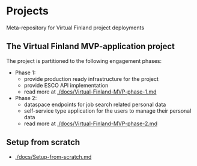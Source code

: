 # Projects

Meta-repository for Virtual Finland project deployments

## The Virtual Finland MVP-application project

The project is partitioned to the following engagement phases:

- Phase 1:
  - provide production ready infrastructure for the project
  - provide ESCO API implementation
  - read more at [./docs/Virtual-Finland-MVP-phase-1.md](./docs/Virtual-Finland-MVP-phase-1.md)
- Phase 2:
  - dataspace endpoints for job search related personal data
  - self-service type application for the users to manage their personal data
  - read more at [./docs/Virtual-Finland-MVP-phase-2.md](./docs/Virtual-Finland-MVP-phase-2.md)

## Setup from scratch

- [./docs/Setup-from-scratch.md](./docs/Setup-from-scratch.md)
